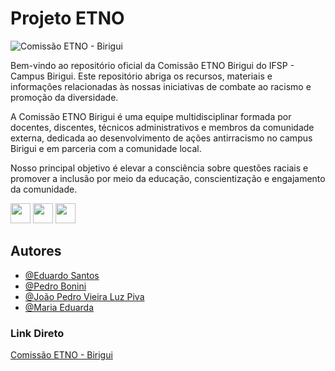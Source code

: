 # Projeto ETNO
![Comissão ETNO - Birigui](https://d1ng0ls.github.io/ETNO/assets/media/pages/index/banner_3.png)

Bem-vindo ao repositório oficial da Comissão ETNO Birigui do IFSP - Campus Birigui. Este repositório abriga os recursos, materiais e informações relacionadas às nossas iniciativas de combate ao racismo e promoção da diversidade.

A Comissão ETNO Birigui é uma equipe multidisciplinar formada por docentes, discentes, técnicos administrativos e membros da comunidade externa, dedicada ao desenvolvimento de ações antirracismo no campus Birigui e em parceria com a comunidade local.

Nosso principal objetivo é elevar a consciência sobre questões raciais e promover a inclusão por meio da educação, conscientização e engajamento da comunidade.

<a href="https://web.facebook.com/ETNOBirigui/" target="_blank"><img height="32" width="32" src="https://upload.wikimedia.org/wikipedia/commons/b/b9/2023_Facebook_icon.svg"></a>
<a href="https://www.instagram.com/etnobirigui/" target="_blank"><img height="32" width="32" src="https://upload.wikimedia.org/wikipedia/commons/thumb/a/a5/Instagram_icon.png/768px-Instagram_icon.png"></a>
<a href="https://www.instagram.com/D1ng0ls" target="_blank"><img height="32" width="32" src="https://scontent.faru2-1.fna.fbcdn.net/v/t39.30808-1/304791300_492575642877258_3977275256694650815_n.png?stp=dst-png_p200x200&_nc_cat=108&ccb=1-7&_nc_sid=f4b9fd&_nc_eui2=AeHNMdc2nZpHFtw4gswiOaUIJxZMZX-plHwnFkxlf6mUfIbnJ3yxfwFDi_WQ80KSxUZdN2WsT41VBjK2RCCLdF8c&_nc_ohc=as9opR-q7twQ7kNvgF1c0T6&_nc_ht=scontent.faru2-1.fna&oh=00_AYDRNJVNsVADiFc8Rasp8yqDUaFCyN3E6Vux5ftL-zMSDQ&oe=66C92F49"></a>

## Autores

- [@Eduardo Santos](https://www.github.com/D1ng0ls)
- [@Pedro Bonini](https://www.github.com/boninii)
- [@João Pedro Vieira Luz Piva](https://www.github.com/idosonaweb)
- [@Maria Eduarda](https://www.github.com/Duda205)

### Link Direto
[Comissão ETNO - Birigui](https://d1ng0ls.github.io/ETNO/)
